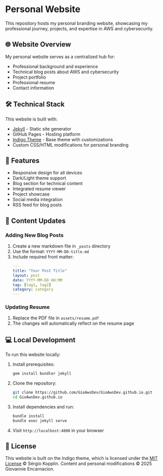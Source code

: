 # Personal Website

This repository hosts my personal branding website, showcasing my professional journey, projects, and expertise in AWS and cybersecurity.

## 🌐 Website Overview

My personal website serves as a centralized hub for:
- Professional background and experience
- Technical blog posts about AWS and cybersecurity
- Project portfolio
- Professional resume
- Contact information

## 🛠 Technical Stack

This website is built with:
- [Jekyll](https://jekyllrb.com/) - Static site generator
- GitHub Pages - Hosting platform
- [Indigo Theme](https://github.com/sergiokopplin/indigo) - Base theme with customizations
- Custom CSS/HTML modifications for personal branding

## 🚀 Features

- Responsive design for all devices
- Dark/Light theme support
- Blog section for technical content
- Integrated resume viewer
- Project showcase
- Social media integration
- RSS feed for blog posts

## 📝 Content Updates

### Adding New Blog Posts
1. Create a new markdown file in `_posts` directory
2. Use the format: `YYYY-MM-DD-title.md`
3. Include required front matter:
   ```yaml
   ---
   title: "Your Post Title"
   layout: post
   date: YYYY-MM-DD HH:MM
   tag: [tag1, tag2]
   category: category
   ---
   ```

### Updating Resume
1. Replace the PDF file in `assets/resume.pdf`
2. The changes will automatically reflect on the resume page

## 💻 Local Development

To run this website locally:

1. Install prerequisites:
   ```bash
   gem install bundler jekyll
   ```

2. Clone the repository:
   ```bash
   git clone https://github.com/GioAwsDev/GioAwsDev.github.io.git
   cd GioAwsDev.github.io
   ```

3. Install dependencies and run:
   ```bash
   bundle install
   bundle exec jekyll serve
   ```

4. Visit `http://localhost:4000` in your browser



## 📄 License

This website is built on the Indigo theme, which is licensed under the [MIT License](https://kopplin.mit-license.org/) © Sérgio Kopplin.
Content and personal modifications © 2025 Giovannie Encarnacion.
